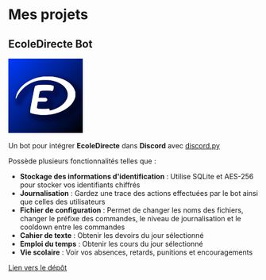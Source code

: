 # Mes projets

## EcoleDirecte Bot

<img src="res/bot_icon.png" width=150 />

Un bot pour intégrer **EcoleDirecte** dans **Discord** avec [discord.py](https://github.com/Rapptz/discord.py)

Possède plusieurs fonctionnalités telles que :

- **Stockage des informations d'identification** : Utilise SQLite et AES-256 pour stocker vos identifiants chiffrés
- **Journalisation** : Gardez une trace des actions effectuées par le bot ainsi que celles des utilisateurs
- **Fichier de configuration** : Permet de changer les noms des fichiers, changer le préfixe des commandes, le niveau de journalisation et le cooldown entre les commandes
- **Cahier de texte** : Obtenir les devoirs du jour sélectionné
- **Emploi du temps** : Obtenir les cours du jour sélectionné
- **Vie scolaire** : Voir vos absences, retards, punitions et encouragements

[Lien vers le dépôt](https://github.com/MrBeam89/ecoledirecte-bot)
